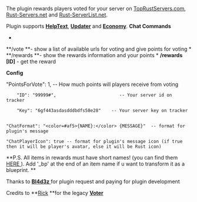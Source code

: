 The plugin rewards players voted for your server on [TopRustServers.com](http://toprustservers.com/), [Rust-Servers.net](http://rust-servers.net/) and [Rust-ServerList.net](http://Rust-ServerList.net).

Plugin supports [**HelpText**](http://forum.rustoxide.com/resources/helptext.676/), [**Updater**](http://forum.rustoxide.com/resources/updater.681/) and **[Economy](http://forum.rustoxide.com/resources/economics.717/)**.
**Chat Commands**


* 
**/vote **- show a list of available urls for voting and give points for voting
* 
**/rewards **- show the rewards information and your points
* 
**/rewards [ID]**  - get the reward


**Config**

"PointsForVote": 1,                   -- How much points will players receive from voting

        "ID": "99999#",                        -- Your server id on tracker

        "Key": "6gf443asdasdddbdfs58e28"    -- Your server key on tracker


    "ChatFormat": "<color=#af5>{NAME}:</color> {MESSAGE}"  -- format for plugin's message

    "ChatPlayerIcon": true -- format for plugin's message icon (if true then it will be player's avatar, else it will be Rust icon)
**P.S. All items in rewards must have short names! (you can find them [HERE ](http://radmin.elasticbeanstalk.com/item/list/approved/consumable/)).  Add '_bp' at the end of an item name if u want to transform it as a blueprint. **

Thanks to [**Bl4d3z** ](http://forum.rustoxide.com/members/bl4d3z.41892/) for plugin request and paying for plugin development

Credits to **[Rick](http://forum.rustoxide.com/members/bearzru.9418/)  **for the legacy [**Voter**](http://forum.rustoxide.com/resources/rick-voter-reward.345/)